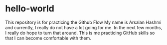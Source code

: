 # hello-world
This repository is for practicing the Github Flow
My name is Arsalan Hashmi and currently, I really do not have a lot going for me. In the next few months, I really do hope to turn that around. This is me practicing GitHub skills so that I can become comfortable with them.
